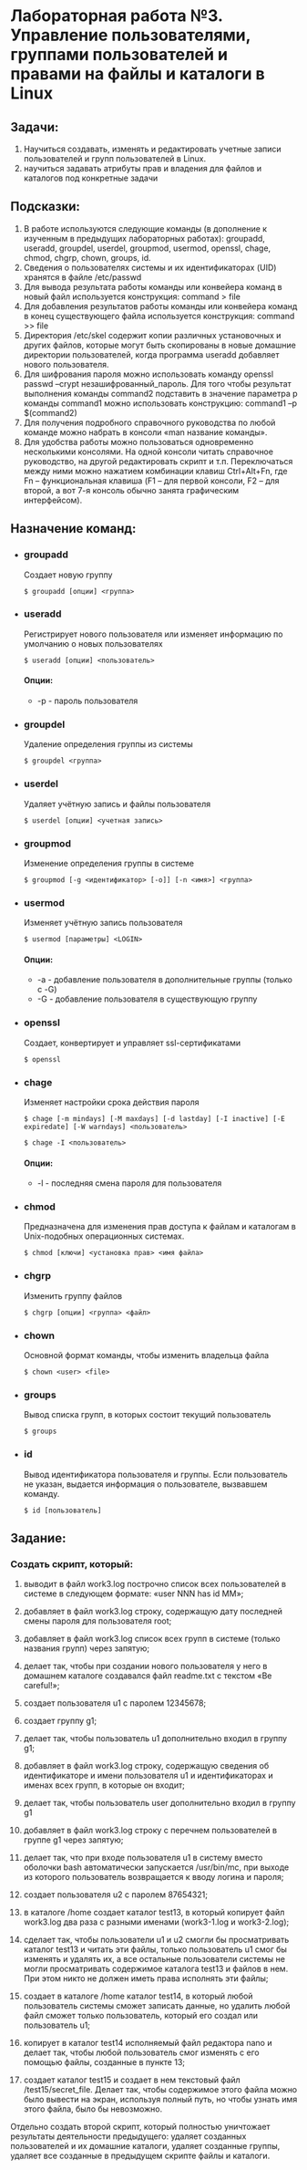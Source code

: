 # Лабораторная работа №3. Управление пользователями, группами пользователей и правами на файлы и каталоги в Linux

## Задачи:
1) Научиться создавать, изменять и редактировать учетные записи пользователей и групп пользователей в
Linux.
2) научиться задавать атрибуты прав и владения для файлов и каталогов под конкретные задачи

## Подсказки:
1) В работе используются следующие команды (в дополнение к изученным в предыдущих
лабораторных работах): groupadd, useradd, groupdel, userdel, groupmod,
usermod, openssl, chage, chmod, chgrp, chown, groups, id.
2) Сведения о пользователях системы и их идентификаторах (UID) хранятся в файле /etc/passwd
3) Для вывода результата работы команды или конвейера команд в новый файл используется
конструкция: command > file
4) Для добавления результатов работы команды или конвейера команд в конец существующего файла
используется конструкция: command >> file
5) Директория /etc/skel содержит копии различных установочных и других файлов, которые могут
быть скопированы в новые домашние директории пользователей, когда программа useradd
добавляет нового пользователя.
6) Для шифрования пароля можно использовать команду openssl passwd –crypt
незашифрованный_пароль. Для того чтобы результат выполнения команды command2
подставить в значение параметра p команды command1 можно использовать конструкцию:
command1 –p $(command2)
7) Для получения подробного справочного руководства по любой команде можно набрать в консоли
«man название команды».
8) Для удобства работы можно пользоваться одновременно несколькими консолями. На одной консоли
читать справочное руководство, на другой редактировать скрипт и т.п. Переключаться между ними
можно нажатием комбинации клавиш Ctrl+Alt+Fn, где Fn – функциональная клавиша (F1 – для
первой консоли, F2 – для второй, а вот 7-я консоль обычно занята графическим интерфейсом).

## Назначение команд:
+ ### groupadd
  Создает новую группу 

      $ groupadd [опции] <группа>
+ ### useradd
  Регистрирует нового пользователя или изменяет информацию по умолчанию о новых пользователях 

      $ useradd [опции] <пользователь> 
    #### Опции:
    + -p - пароль пользователя
+ ### groupdel
  Удаление определения группы из системы

      $ groupdel <группа>
+ ### userdel
  Удаляет учётную запись и файлы пользователя

      $ userdel [опции] <учетная запись>
+ ### groupmod
  Изменение определения группы в системе

      $ groupmod [-g <идентификатор> [-o]] [-n <имя>] <группа>
+ ### usermod
  Изменяет учётную запись пользователя 

      $ usermod [параметры] <LOGIN>
    #### Опции:
    + -a - добавление пользователя в дополнительные группы (только с -G)
    + -G - добавление пользователя в существующую группу
+ ### openssl
  Создает, конвертирует и управляет ssl-сертификатами

      $ openssl
+ ### chage
  Изменяет настройки срока действия пароля  

      $ chage [-m mindays] [-M maxdays] [-d lastday] [-I inactive] [-E expiredate] [-W warndays] <пользователь>

      $ chage -I <пользователь>
   #### Опции:
    + -l - последняя смена пароля для пользователя
+ ### chmod
  Предназначена для изменения прав доступа к файлам и каталогам в Unix-подобных операционных системах.  

      $ chmod [ключи] <установка прав> <имя файла>
+ ### chgrp
  Изменить группу файлов

      $ chgrp [опции] <группа> <файл>
+ ### chown
  Основной формат команды, чтобы изменить владельца файла

      $ chown <user> <file>
+ ### groups
  Вывод списка групп, в которых состоит текущий пользователь 

      $ groups
+ ### id
  Вывод идентификатора пользователя и группы. Если пользователь не указан, выдается информация о пользователе, вызвавшем команду.

      $ id [пользователь]

## Задание:

### Создать скрипт, который:
1) выводит в файл work3.log построчно список всех пользователей в системе в следующем формате:
«user NNN has id MM»;
2) добавляет в файл work3.log строку, содержащую дату последней смены пароля для пользователя
root;
3) добавляет в файл work3.log список всех групп в системе (только названия групп) через запятую;
4) делает так, чтобы при создании нового пользователя у него в домашнем каталоге создавался файл
readme.txt с текстом «Be careful!»;
5) создает пользователя u1 с паролем 12345678;
6) создает группу g1;
7) делает так, чтобы пользователь u1 дополнительно входил в группу g1;
8) добавляет в файл work3.log строку, содержащую сведения об идентификаторе и имени
пользователя u1 и идентификаторах и именах всех групп, в которые он входит;

9) делает так, чтобы пользователь user дополнительно входил в группу g1
10) добавляет в файл work3.log строку с перечнем пользователей в группе g1 через запятую;
11) делает так, что при входе пользователя u1 в систему вместо оболочки bash автоматически
запускается /usr/bin/mc, при выходе из которого пользователь возвращается к вводу логина и
пароля;
12) создает пользователя u2 с паролем 87654321;
13) в каталоге /home создает каталог test13, в который копирует файл work3.log два раза с
разными именами (work3-1.log и work3-2.log);
14) сделает так, чтобы пользователи u1 и u2 смогли бы просматривать каталог test13 и читать эти
файлы, только пользователь u1 смог бы изменять и удалять их, а все остальные пользователи
системы не могли просматривать содержимое каталога test13 и файлов в нем. При этом никто не
должен иметь права исполнять эти файлы;
15) создает в каталоге /home каталог test14, в который любой пользователь системы сможет
записать данные, но удалить любой файл сможет только пользователь, который его создал или
пользователь u1;
16) копирует в каталог test14 исполняемый файл редактора nano и делает так, чтобы любой
пользователь смог изменять с его помощью файлы, созданные в пункте 13;
17) создает каталог test15 и создает в нем текстовый файл /test15/secret_file. Делает так, чтобы
содержимое этого файла можно было вывести на экран, используя полный путь, но чтобы узнать
имя этого файла, было бы невозможно.

Отдельно создать второй скрипт, который полностью уничтожает результаты деятельности предыдущего:
удаляет созданных пользователей и их домашние каталоги, удаляет созданные группы, удаляет все
созданные в предыдущем скрипте файлы и каталоги.

